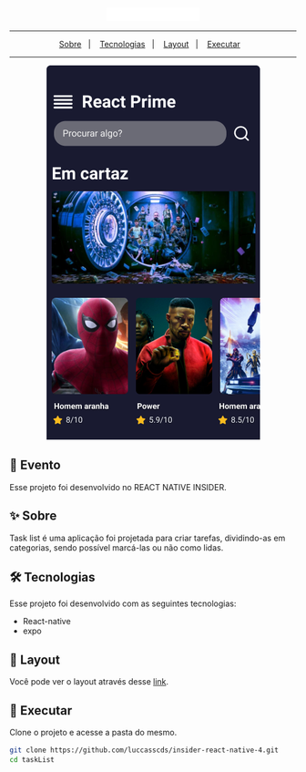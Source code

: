 <p align="center">
  <img src="./.github/header.png">
<p/>

---

<p align="center">
     <a href="#-sobre">Sobre</a>&nbsp;&nbsp;&nbsp;|&nbsp;&nbsp;&nbsp;
    <a href="#-tecnologias">Tecnologias</a>&nbsp;&nbsp;&nbsp;|&nbsp;&nbsp;&nbsp;
    <a href="#-visualizar">Layout</a>&nbsp;&nbsp;&nbsp;|&nbsp;&nbsp;&nbsp;
    <a href="#-executar">Executar</a>&nbsp;&nbsp;&nbsp;
</p>

---
<p align="center">
    <img src="./.github/Home.png" style="heigth: 50px; overflow: auto;" >
</p>


## 🎫 Evento
Esse projeto foi desenvolvido no REACT NATIVE INSIDER.

## ✨ Sobre
Task list é uma aplicação foi projetada para criar tarefas, dividindo-as em categorias, sendo possível marcá-las ou não como lidas.

## 🛠 Tecnologias
Esse projeto foi desenvolvido com as seguintes tecnologias:
- React-native
- expo


## 🔭 Layout
Você pode ver o layout através desse [link](https://www.figma.com/file/15K5bDMfj4QdPqGN5OVyYK/Insider-4?node-id=0%3A1).

## 🚀 Executar
Clone o projeto e acesse a pasta do mesmo.

```bash
git clone https://github.com/luccasscds/insider-react-native-4.git
cd taskList
```
<!-- 
Para iniciá-lo, siga os passos abaixo:
```bash
#Instale o packajson
npm install

# Iniciar o projeto
npm run dev
```

O app estará disponível no seu browser pelo endereço http://localhost:3000. -->